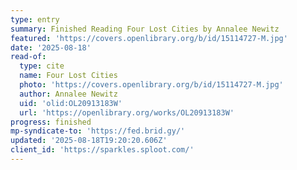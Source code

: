 ```yaml
---
type: entry
summary: Finished Reading Four Lost Cities by Annalee Newitz
featured: 'https://covers.openlibrary.org/b/id/15114727-M.jpg'
date: '2025-08-18'
read-of:
  type: cite
  name: Four Lost Cities
  photo: 'https://covers.openlibrary.org/b/id/15114727-M.jpg'
  author: Annalee Newitz
  uid: 'olid:OL20913183W'
  url: 'https://openlibrary.org/works/OL20913183W'
progress: finished
mp-syndicate-to: 'https://fed.brid.gy/'
updated: '2025-08-18T19:20:20.606Z'
client_id: 'https://sparkles.sploot.com/'
---
```


